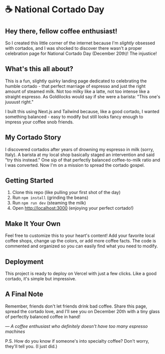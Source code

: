 # ☕ National Cortado Day

## Hey there, fellow coffee enthusiast!

So I created this little corner of the internet because I'm _slightly_ obsessed with cortados, and I was shocked to discover there wasn't a proper celebration page for National Cortado Day (December 20th)! The injustice!

## What's this all about?

This is a fun, slightly quirky landing page dedicated to celebrating the humble cortado - that perfect marriage of espresso and just the right amount of steamed milk. Not too milky like a latte, not too intense like a straight espresso. As Goldilocks would say if she were a barista: "This one's juuuust right."

I built this using Next.js and Tailwind because, like a good cortado, I wanted something balanced - easy to modify but still looks fancy enough to impress your coffee snob friends.

## My Cortado Story

I discovered cortados after years of drowning my espresso in milk (sorry, Italy). A barista at my local shop basically staged an intervention and said "try this instead." One sip of that perfectly balanced coffee-to-milk ratio and I was converted. Now I'm on a mission to spread the cortado gospel.

## Getting Started

1. Clone this repo (like pulling your first shot of the day)
2. Run `npm install` (grinding the beans)
3. Run `npm run dev` (steaming the milk)
4. Open [http://localhost:3000](http://localhost:3000) (enjoying your perfect cortado!)

## Make It Your Own

Feel free to customize this to your heart's content! Add your favorite local coffee shops, change up the colors, or add more coffee facts. The code is commented and organized so you can easily find what you need to modify.

## Deployment

This project is ready to deploy on Vercel with just a few clicks. Like a good cortado, it's simple but impressive.

## A Final Note

Remember, friends don't let friends drink bad coffee. Share this page, spread the cortado love, and I'll see you on December 20th with a tiny glass of perfectly balanced coffee in hand!

_— A coffee enthusiast who definitely doesn't have too many espresso machines_

P.S. How do you know if someone's into specialty coffee? Don't worry, they'll tell you. (I just did.)
